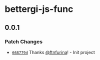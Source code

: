 # bettergi-js-func

## 0.0.1

### Patch Changes

- [`668779d`](https://github.com/ftnfurina/bettergi-js/commit/668779d1e34461356295071be72fe183920b9eac) Thanks [@ftnfurina](https://github.com/ftnfurina)! - Init project
